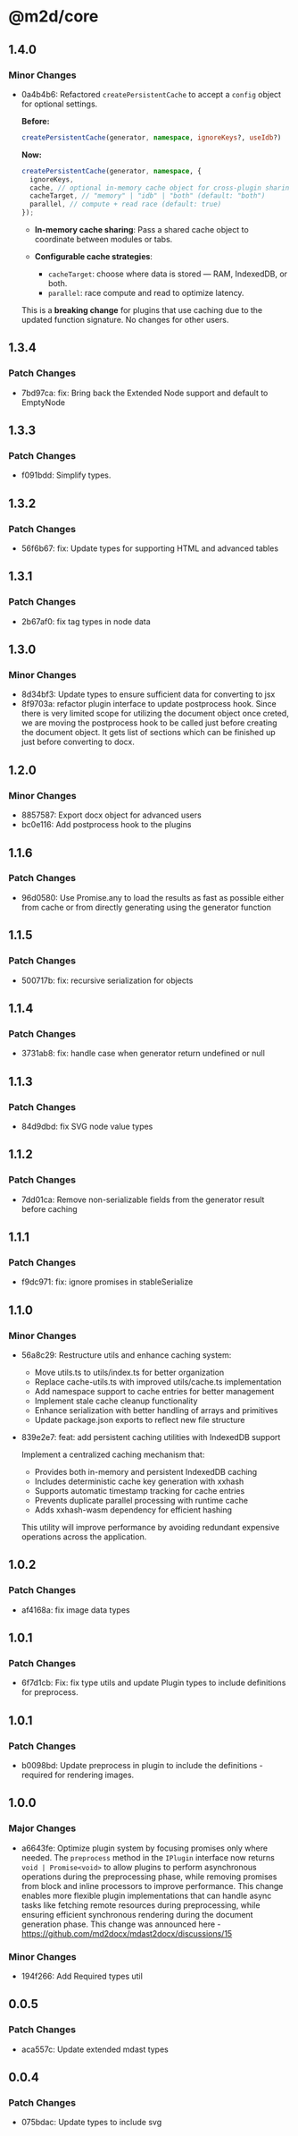 # @m2d/core

## 1.4.0

### Minor Changes

- 0a4b4b6: Refactored `createPersistentCache` to accept a `config` object for optional settings.

  **Before:**

  ```ts
  createPersistentCache(generator, namespace, ignoreKeys?, useIdb?)
  ```

  **Now:**

  ```ts
  createPersistentCache(generator, namespace, {
    ignoreKeys,
    cache, // optional in-memory cache object for cross-plugin sharing
    cacheTarget, // "memory" | "idb" | "both" (default: "both")
    parallel, // compute + read race (default: true)
  });
  ```

  - **In-memory cache sharing**: Pass a shared cache object to coordinate between modules or tabs.
  - **Configurable cache strategies**:

    - `cacheTarget`: choose where data is stored — RAM, IndexedDB, or both.
    - `parallel`: race compute and read to optimize latency.

  This is a **breaking change** for plugins that use caching due to the updated function signature.
  No changes for other users.

## 1.3.4

### Patch Changes

- 7bd97ca: fix: Bring back the Extended Node support and default to EmptyNode

## 1.3.3

### Patch Changes

- f091bdd: Simplify types.

## 1.3.2

### Patch Changes

- 56f6b67: fix: Update types for supporting HTML and advanced tables

## 1.3.1

### Patch Changes

- 2b67af0: fix tag types in node data

## 1.3.0

### Minor Changes

- 8d34bf3: Update types to ensure sufficient data for converting to jsx
- 8f9703a: refactor plugin interface to update postprocess hook. Since there is very limited scope for utilizing the document object once creted, we are moving the postprocess hook to be called just before creating the document object. It gets list of sections which can be finished up just before converting to docx.

## 1.2.0

### Minor Changes

- 8857587: Export docx object for advanced users
- bc0e116: Add postprocess hook to the plugins

## 1.1.6

### Patch Changes

- 96d0580: Use Promise.any to load the results as fast as possible either from cache or from directly generating using the generator function

## 1.1.5

### Patch Changes

- 500717b: fix: recursive serialization for objects

## 1.1.4

### Patch Changes

- 3731ab8: fix: handle case when generator return undefined or null

## 1.1.3

### Patch Changes

- 84d9dbd: fix SVG node value types

## 1.1.2

### Patch Changes

- 7dd01ca: Remove non-serializable fields from the generator result before caching

## 1.1.1

### Patch Changes

- f9dc971: fix: ignore promises in stableSerialize

## 1.1.0

### Minor Changes

- 56a8c29: Restructure utils and enhance caching system:
  - Move utils.ts to utils/index.ts for better organization
  - Replace cache-utils.ts with improved utils/cache.ts implementation
  - Add namespace support to cache entries for better management
  - Implement stale cache cleanup functionality
  - Enhance serialization with better handling of arrays and primitives
  - Update package.json exports to reflect new file structure
- 839e2e7: feat: add persistent caching utilities with IndexedDB support

  Implement a centralized caching mechanism that:

  - Provides both in-memory and persistent IndexedDB caching
  - Includes deterministic cache key generation with xxhash
  - Supports automatic timestamp tracking for cache entries
  - Prevents duplicate parallel processing with runtime cache
  - Adds xxhash-wasm dependency for efficient hashing

  This utility will improve performance by avoiding redundant
  expensive operations across the application.

## 1.0.2

### Patch Changes

- af4168a: fix image data types

## 1.0.1

### Patch Changes

- 6f7d1cb: Fix: fix type utils and update Plugin types to include definitions for preprocess.

## 1.0.1

### Patch Changes

- b0098bd: Update preprocess in plugin to include the definitions - required for rendering images.

## 1.0.0

### Major Changes

- a6643fe: Optimize plugin system by focusing promises only where needed. The `preprocess` method in the `IPlugin` interface now returns `void | Promise<void>` to allow plugins to perform asynchronous operations during the preprocessing phase, while removing promises from block and inline processors to improve performance. This change enables more flexible plugin implementations that can handle async tasks like fetching remote resources during preprocessing, while ensuring efficient synchronous rendering during the document generation phase. This change was announced here - https://github.com/md2docx/mdast2docx/discussions/15

### Minor Changes

- 194f266: Add Required types util

## 0.0.5

### Patch Changes

- aca557c: Update extended mdast types

## 0.0.4

### Patch Changes

- 075bdac: Update types to include svg
